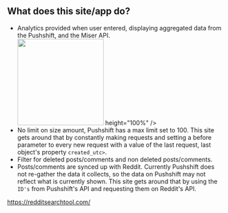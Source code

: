 <ins> <h2> What does this site/app do? </h2></ins>
<ul> <li> Analytics provided when user entered, displaying aggregated data from the Pushshift, and the Miser API.
  </li>
<img src="<img src="https://i.imgur.com/knXxwt1.gif" width="200" height="200" />
 height="100%" />

<li> No limit on size amount, Pushshift has a max limit set to 100. This site gets around that by constantly making requests and setting a before parameter to every new request with a value of the last request, last object's property <code>created_utc></code>.
  
<li> Filter for deleted posts/comments and non deleted posts/comments.
  
 <li> Posts/comments are synced up with Reddit. Currently Pushshift does not re-gather the data it collects, so the data on Pushshift may not reflect what is currently shown. This site gets around that by using the <code>ID's</code> from Pushshift's API and requesting them on Reddit's API. 

</ul>








https://redditsearchtool.com/
